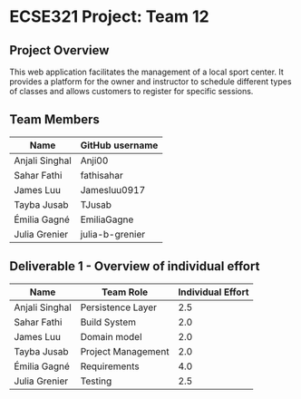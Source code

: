 # ECSE321 Project: Team 12


## Project Overview

This web application facilitates the management of a local sport center. It provides a platform for the owner and instructor to schedule different types of classes and allows customers to register for specific sessions.

## Team Members

| Name           | GitHub username |
| -------------- | --------------- |
| Anjali Singhal | Anji00          |
| Sahar Fathi    | fathisahar      |
| James Luu      | Jamesluu0917    |
| Tayba Jusab    | TJusab          |
| Émilia Gagné   | EmiliaGagne     |
| Julia Grenier  | julia-b-grenier |

## Deliverable 1 - Overview of individual effort
| Name           | Team Role             | Individual Effort |
| -------------- | --------------------- | ----------------- |
| Anjali Singhal | Persistence Layer     | 2.5               |
| Sahar Fathi    | Build System          | 2.0               |
| James Luu      | Domain model          | 2.0               |
| Tayba Jusab    | Project Management    | 2.0               |
| Émilia Gagné   | Requirements          | 4.0               |
| Julia Grenier  | Testing               | 2.5               |


